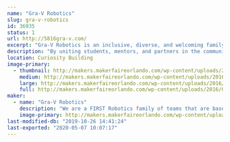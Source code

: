 ```yaml
---
name: "Gra-V Robotics"
slug: gra-v-robotics
id: 36935
status: 1
url: http://5816gra-v.com/
excerpt: "Gra-V Robotics is an inclusive, diverse, and welcoming family of FIRST Robotics teams consisting of student members from communities throughout Central Florida."
description: "By uniting students, mentors, and partners in the community while developing teamwork, business, STEM, and leadership skills that will provide a solid foundation for the future the family of Gra-V Robotics Teams operate teams on all four levels of FIRST.  Our team members come from throughout Central Florida and include public, private, and home schooled students.  With team members from K-12 we have a place in our family for you."
location: Curiosity Building
image-primary:
  - thumbnail: http://makers.makerfaireorlando.com/wp-content/uploads/2016/08/GRA-V-Standard-1-150x150.png
    medium: http://makers.makerfaireorlando.com/wp-content/uploads/2016/08/GRA-V-Standard-1-232x300.png
    large: http://makers.makerfaireorlando.com/wp-content/uploads/2016/08/GRA-V-Standard-1-791x1024.png
    full: http://makers.makerfaireorlando.com/wp-content/uploads/2016/08/GRA-V-Standard-1.png
maker:
  - name: "Gra-V Robotics"
    description: "We are a FIRST Robotics family of teams that are based in Central Florida.  Our teams, we are open to students in grade K-12 from around Orlando who would like to participate in robotics.  Joins us and have fun #morethanrobots #5816pitcrew #gravtrain"
    image-primary: http://makers.makerfaireorlando.com/wp-content/uploads/2016/08/GRA-V-Standard-791x1024.png
last-modified-db: "2019-10-26 14:41:24"
last-exported: "2020-05-07 10:07:17"
---
```

